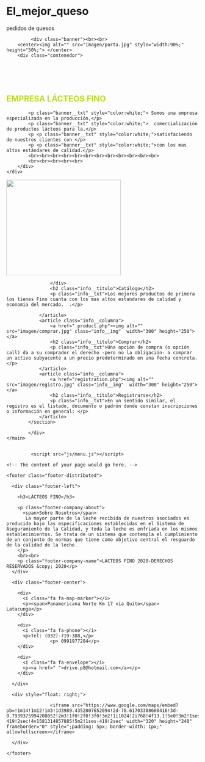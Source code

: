 # El_mejor_queso
pedidos de quesos
<!DOCTYPE html>
<html lang="es">
<head>
    <title>Inicio</title>
    <?php include './inc/link.php'; ?>
    <link rel="stylesheet" href="footer/css/footer-distributed-with-address-and-phones.css">
    <link rel="stylesheet" href="css/Stylo.css">
       <link rel="stylesheet" href="cssf/estilo3.css">
    <link rel="stylesheet" href="fontsf/fonts.css">
     <link rel="stylesheet" href="cssf/style.css">
     <link rel="stylesheet" href="cssf/media.css">
     
</head>
<body  >

 <div id="index1"> </div>
                <?php include './inc/navbar.php'; ?>

             <div class="banner"><br><br>
        <center><img alt="" src="imagen/porta.jpg" style="width:90%;" height="50%;"> </center>
        <div class="contenedor">
<br><br><br>
            <h2 class="banner__titulo" style="color:#BBDE1E;" ><b> EMPRESA LÁCTEOS FINO </b> </h2>

            <p class="banner__txt" style="color:white;"> Somos una empresa especializada en la producción,</p> 
            <p class="banner__txt" style="color:white;">  comercialización de productos lácteos para la,</p>
            <p <p class="banner__txt" style="color:white;">satisfaciendo de nuestros clientes con </p>
            <p <p class="banner__txt" style="color:white;">con los mas altos estándares de calidad.</p>
            <br><br><br><br><br><br><br><br><br><br><br><br>
            <br><br><br><br><br>
        </div>
    </div>

   <main class="menu">
        <div class="contenedor">
            <section class="info">
                <article class="info__columna">
                    <div class="carta">
                        <div class="lado frente">
                            <a href=" product.php"><img  src="imagen/product.jpg"   width="300" height="250"></a>
                        </div>
                        <div class="lado atras"></div>


                    </div>
                    <h2 class="info__titulo">Catálogo</h2>
                    <p class="info__txt">Los mejores productos de primera los tienes Fino cuanta con los mas altos estandares de calidad y economia del mercado.  .</p>

                </article>
                <article class="info__columna">
                    <a href=" product.php"><img alt="" src="imagen/comprar.jpg" class="info__img"  width="300" height="250"></a>
                    <h2 class="info__titulo">Comprar</h2>
                    <p class="info__txt">Una opción de compra (o opción call) da a su comprador el derecho -pero no la obligación- a comprar un activo subyacente a un precio predeterminado en una fecha concreta. </p>
                </article>
                <article class="info__columna">
                    <a href="registration.php"><img alt="" src="imagen/registro.jpg" class="info__img"  width="300" height="250"></a>
                    <h2 class="info__titulo">Registrarse</h2>
                    <p class="info__txt">En un sentido similar, el registro es el listado, documento o padrón donde constan inscripciones o información en general: </p>
                </article>
            </section>
            
            </div>
    </main>
    
    
             <script src="js/menu.js"></script>
 
    <!-- The content of your page would go here. -->

    <footer class="footer-distributed">

      <div class="footer-left">

        <h3>LÁCTEOS FINO</h3>

        <p class="footer-company-about">
          <span>Sobre Nosotros</span>
           La mayor parte de la leche recibida de nuestros asociados es producida bajo las especificaciones establecidas en el Sistema de Aseguramiento de la Calidad, y toda la leche es enfriada en los mismos establecimientos. Se trata de un sistema que contempla el cumplimiento de un conjunto de normas que tiene como objetivo central el resguardo de la calidad de la leche. 
        </p>
        <br><br>
        <p class="footer-company-name">LACTEOS FINO 2020-DERECHOS RESERVADOS &copy; 2020</p>
      </div>

      <div class="footer-center">

        <div>
          <i class="fa fa-map-marker"></i>
          <p><span>Panamericana Norte Km 17 via Quito</span>   Latacunga</p>
        </div>

        <div>
          <i class="fa fa-phone"></i>
          <p>Tel: (032)-719-388,</p>
                    <p> 0991977284</p>
        </div>

        <div>
          <i class="fa fa-envelope"></i>
          <p><a href=" ">drive.p8@hotmail.com</a></p>
        </div>

      </div>

      <div style="float: right;">

                    <iframe src="https://www.google.com/maps/embed?pb=!1m14!1m12!1m3!1d3989.4352807652094!2d-78.61703308600416!3d-0.7939375994208052!2m3!1f0!2f0!3f0!3m2!1i1024!2i768!4f13.1!5e0!3m2!1ses-419!2sec!4v1581314857885!5m2!1ses-419!2sec" width="320" height="240" frameborder="0" style=";padding: 5px; border-width: 1px;" allowfullscreen></iframe>

      </div>

    </footer>
</body>
</html>
